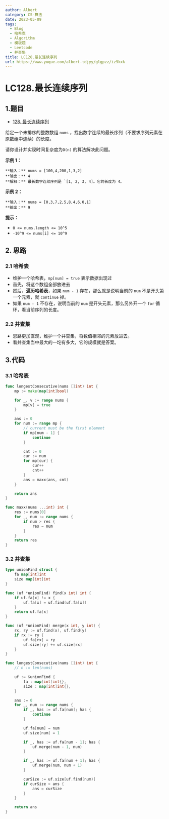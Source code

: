 ```yaml
---
author: Albert
category: CS-算法
date: 2023-05-09
tags:
  - Blog
  - 哈希表
  - Algorithm
  - 模板题
  - Leetcode
  - 并查集
title: LC128.最长连续序列
url: https://www.yuque.com/albert-tdjyy/glgpzz/iz9kxk
---
```


# LC128.最长连续序列

## 1.题目

- [128. 最长连续序列](https://leetcode.cn/problems/longest-consecutive-sequence/description/)

给定一个未排序的整数数组 `nums` ，找出数字连续的最长序列（不要求序列元素在原数组中连续）的长度。

请你设计并实现时间复杂度为`O(n)` 的算法解决此问题。

**示例 1：**

```
**输入：** nums = [100,4,200,1,3,2]
**输出：** 4
**解释：** 最长数字连续序列是 `[1, 2, 3, 4]。它的长度为 4。
```

**示例 2：**

```
**输入：** nums = [0,3,7,2,5,8,4,6,0,1]
**输出：** 9
```

**提示：**

- `0 <= nums.length <= 10^5`
- `-10^9 <= nums[i] <= 10^9`

## 2. 思路

### 2.1 哈希表

- 维护一个哈希表，`mp[num] = true` 表示数据出现过
- 首先，将这个数组全部放进去
- 然后，**遍历哈希表**，如果 `num - 1` 存在，那么就是说明当前的 `num` 不是开头第一个元素，就 `continue` 掉。
- 如果 `num - 1` 不存在，说明当前的 `num` 是开头元素，那么另外开一个 `for` 循环，看当前序列的长度。

### 2.2 并查集

- 思路更加直观，维护一个并查集，将数值相邻的元素放进去。
- 看并查集当中最大的一坨有多大，它的规模就是答案。

## 3.代码

### 3.1 哈希表

```go
func longestConsecutive(nums []int) int {
    mp := make(map[int]bool)

    for _, v := range nums {
        mp[v] = true
    }

    ans := 0
    for num := range mp {
        // current must be the first element
        if mp[num - 1] {
            continue
        }

        cnt := 0
        cur := num
        for mp[cur] {
            cur++
            cnt++
        }
        ans = maxx(ans, cnt)
    }

    return ans
}

func maxx(nums ...int) int {
    res := nums[0]
    for _, num := range nums {
        if num > res {
            res = num
        }
    }
    return res
}
```

### 3.2 并查集

```go
type unionFind struct {
    fa map[int]int
    size map[int]int
}

func (uf *unionFind) find(x int) int {
    if uf.fa[x] != x {
        uf.fa[x] = uf.find(uf.fa[x])
    }
    return uf.fa[x]
}

func (uf *unionFind) merge(x int, y int) {
    rx, ry := uf.find(x), uf.find(y)
    if rx != ry {
        uf.fa[rx] = ry
        uf.size[ry] += uf.size[rx]
    }
}

func longestConsecutive(nums []int) int {
    // n := len(nums)

    uf := &unionFind {
        fa : map[int]int{},
        size : map[int]int{},
    }

    ans := 0
    for _, num := range nums {
        if _, has := uf.fa[num]; has {
            continue
        }

        uf.fa[num] = num
        uf.size[num] = 1

        if _, has := uf.fa[num - 1]; has {
            uf.merge(num - 1, num)
        }

        if _, has := uf.fa[num + 1]; has {
            uf.merge(num, num + 1)
        }

        curSize := uf.size[uf.find(num)]
        if curSize > ans {
            ans = curSize
        }
    }

    return ans
}
```
